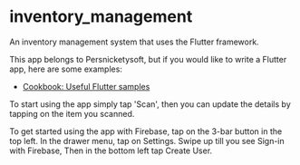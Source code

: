 # inventory_management

An inventory management system that uses the Flutter framework.

This app belongs to Persnicketysoft, but
if you would like to write a Flutter app, here are some examples:
- [Cookbook: Useful Flutter samples](https://flutter.dev/docs/cookbook)


To start using the app simply tap 'Scan', then you can update the details by tapping on the item you scanned.

To get started using the app with Firebase, tap on the 3-bar button in the top left.
In the drawer menu, tap on Settings.
Swipe up till you see Sign-in with Firebase,
Then in the bottom left tap Create User.
